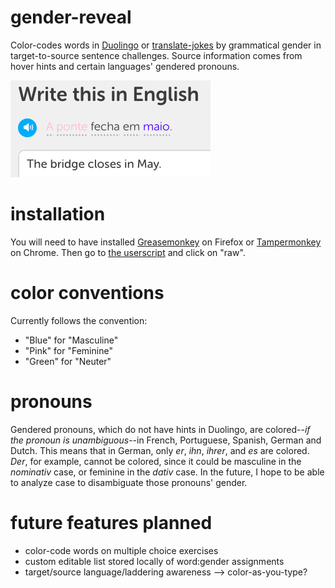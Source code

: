 # gender-reveal
Color-codes words in [Duolingo](http://www.duolingo.com/) or [translate-jokes](https://github.com/jimdc/translate-jokes) by grammatical gender in target-to-source sentence challenges. Source information comes from hover hints and certain languages' gendered pronouns.

![Portuguese example](a_ponte.png)

# installation
You will need to have installed [Greasemonkey](https://addons.mozilla.org/en-US/firefox/addon/greasemonkey/) on Firefox or [Tampermonkey](https://chrome.google.com/webstore/detail/tampermonkey/dhdgffkkebhmkfjojejmpbldmpobfkfo?hl=en) on Chrome. Then go to [the userscript](gender-reveal.user.js) and click on "raw".

# color conventions
Currently follows the convention:
* "Blue" for "Masculine"
* "Pink" for "Feminine"
* "Green" for "Neuter"

# pronouns
Gendered pronouns, which do not have hints in Duolingo, are colored--*if the pronoun is unambiguous*--in French, Portuguese, Spanish, German and Dutch. This means that in German, only *er*, *ihn*, *ihrer*, and *es* are colored. *Der*, for example, cannot be colored, since it could be masculine in the *nominativ* case, or feminine in the *dativ* case. In the future, I hope to be able to analyze case to disambiguate those pronouns' gender. 

# future features planned 
* color-code words on multiple choice exercises
* custom editable list stored locally of word:gender assignments
* target/source language/laddering awareness --> color-as-you-type?
